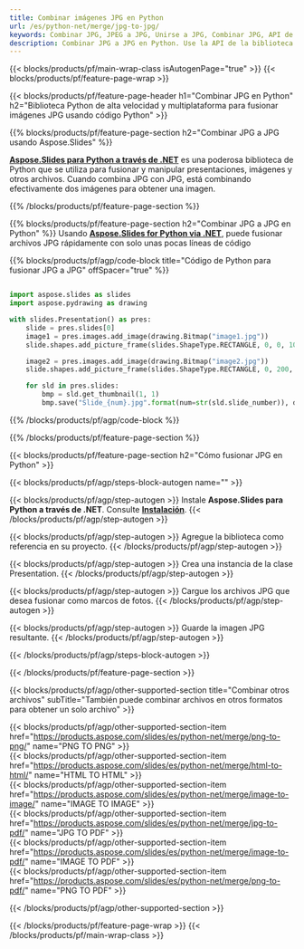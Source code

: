 ```yaml
---
title: Combinar imágenes JPG en Python
url: /es/python-net/merge/jpg-to-jpg/
keywords: Combinar JPG, JPEG a JPG, Unirse a JPG, Combinar JPG, API de Python, Biblioteca de Python
description: Combinar JPG a JPG en Python. Use la API de la biblioteca de Python para combinar archivos JPG
---
```


{{< blocks/products/pf/main-wrap-class isAutogenPage="true" >}}
{{< blocks/products/pf/feature-page-wrap >}}

{{< blocks/products/pf/feature-page-header h1="Combinar JPG en Python" h2="Biblioteca Python de alta velocidad y multiplataforma para fusionar imágenes JPG usando código Python" >}}

{{% blocks/products/pf/feature-page-section h2="Combinar JPG a JPG usando Aspose.Slides" %}}

[**Aspose.Slides para Python a través de .NET**](https://products.aspose.com/slides/es/python-net/) es una poderosa biblioteca de Python que se utiliza para fusionar y manipular presentaciones, imágenes y otros archivos. Cuando combina JPG con JPG, está combinando efectivamente dos imágenes para obtener una imagen.

{{% /blocks/products/pf/feature-page-section %}}




{{% blocks/products/pf/feature-page-section  h2="Combinar JPG a JPG en Python" %}}
Usando [**Aspose.Slides for Python via .NET**](https://products.aspose.com/slides/es/python-net/), puede fusionar archivos JPG rápidamente con solo unas pocas líneas de código

{{% blocks/products/pf/agp/code-block title="Código de Python para fusionar JPG a JPG" offSpacer="true" %}}
```python

import aspose.slides as slides
import aspose.pydrawing as drawing

with slides.Presentation() as pres:
    slide = pres.slides[0]
    image1 = pres.images.add_image(drawing.Bitmap("image1.jpg"))
	slide.shapes.add_picture_frame(slides.ShapeType.RECTANGLE, 0, 0, 100, 100, image1)

    image2 = pres.images.add_image(drawing.Bitmap("image2.jpg"))
	slide.shapes.add_picture_frame(slides.ShapeType.RECTANGLE, 0, 200, 100, 100, image2)

    for sld in pres.slides:
        bmp = sld.get_thumbnail(1, 1)
        bmp.save("Slide_{num}.jpg".format(num=str(sld.slide_number)), drawing.imaging.ImageFormat.jpeg)
```
{{% /blocks/products/pf/agp/code-block %}}

{{% /blocks/products/pf/feature-page-section %}}




{{< blocks/products/pf/feature-page-section  h2="Cómo fusionar JPG en Python" >}}


{{< blocks/products/pf/agp/steps-block-autogen name="" >}}


{{< blocks/products/pf/agp/step-autogen >}}
Instale **Aspose.Slides para Python a través de .NET**. Consulte [**Instalación**](https://docs.aspose.com/slides/python-net/installation/).
{{< /blocks/products/pf/agp/step-autogen >}}

{{< blocks/products/pf/agp/step-autogen >}}
Agregue la biblioteca como referencia en su proyecto.
{{< /blocks/products/pf/agp/step-autogen >}}

{{< blocks/products/pf/agp/step-autogen >}}
Crea una instancia de la clase Presentation.
{{< /blocks/products/pf/agp/step-autogen >}}

{{< blocks/products/pf/agp/step-autogen >}}
Cargue los archivos JPG que desea fusionar como marcos de fotos.
{{< /blocks/products/pf/agp/step-autogen >}}

{{< blocks/products/pf/agp/step-autogen >}}
Guarde la imagen JPG resultante.
{{< /blocks/products/pf/agp/step-autogen >}}


{{< /blocks/products/pf/agp/steps-block-autogen >}}


{{< /blocks/products/pf/feature-page-section >}}




{{< blocks/products/pf/agp/other-supported-section title="Combinar otros archivos" subTitle="También puede combinar archivos en otros formatos para obtener un solo archivo" >}}
  
{{< blocks/products/pf/agp/other-supported-section-item href="https://products.aspose.com/slides/es/python-net/merge/png-to-png/" name="PNG TO PNG" >}}  
{{< blocks/products/pf/agp/other-supported-section-item href="https://products.aspose.com/slides/es/python-net/merge/html-to-html/" name="HTML TO HTML" >}}  
{{< blocks/products/pf/agp/other-supported-section-item href="https://products.aspose.com/slides/es/python-net/merge/image-to-image/" name="IMAGE TO IMAGE" >}}  
{{< blocks/products/pf/agp/other-supported-section-item href="https://products.aspose.com/slides/es/python-net/merge/jpg-to-pdf/" name="JPG TO PDF" >}}  
{{< blocks/products/pf/agp/other-supported-section-item href="https://products.aspose.com/slides/es/python-net/merge/image-to-pdf/" name="IMAGE TO PDF" >}}  
{{< blocks/products/pf/agp/other-supported-section-item href="https://products.aspose.com/slides/es/python-net/merge/png-to-pdf/" name="PNG TO PDF" >}}  
  


{{< /blocks/products/pf/agp/other-supported-section >}}

{{< /blocks/products/pf/feature-page-wrap >}}
{{< /blocks/products/pf/main-wrap-class >}}